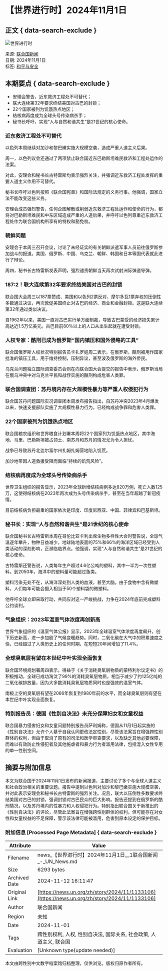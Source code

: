 # 【世界进行时】2024年11月1日

## 正文 { data-search-exclude }


![世界进行时](https://global.unitednations.entermediadb.net/assets/mediadb/services/module/asset/downloads/preset/Libraries/Graphics%20Library/24-00009ag_UNWeekly_YouTube_thumbnail_1280x720px_C.jpg/image1170x530cropped.jpg)

来源: [联合国新闻](https://news.un.org/zh/story/2024/11/1133106)  
日期: 2024年11月1日  
标签: [和平与安全](https://news.un.org/zh/news/topic/peace-and-security)

## 本期要点 { data-search-exclude }
- 安理会警告，近东救济工程处不可替代；
- 联大连续第32年要求终结美国对古巴的封锁；
- 22个国家被列为饥饿热点地区；
- 结核病再度成为全球头号传染病杀手；
- 秘书长呼吁，实现“人与自然和谐共生”是21世纪的核心使命。

### 近东救济工程处不可替代
以色列本周继续对加沙和黎巴嫩实施大规模空袭，造成严重人道主义后果。

周一，以色列议会还通过了两项禁止联合国近东巴勒斯坦难民救济和工程处运作的法案。

对此，安理会和秘书长古特雷斯均表示强烈关注，并强调近东救济工程处发挥的重要人道主义作用不可替代。

秘书长呼吁以色列按照《联合国宪章》和国际法规定的义务行事。他强调，国家立法不能改变这些义务。

安理会成员强烈警告，任何企图解散或削弱近东救济工程处运作和使命的行为，都将对巴勒斯坦难民和中东区域造成严重的人道后果，并呼吁以色列尊重近东救济工程处作为联合国机构所享有的特权和豁免权。

### 朝鲜问题
安理会于本周三召开会议，讨论了未经证实的有关朝鲜派遣军事人员前往俄罗斯参加战斗的报道。美国、俄罗斯、中国、乌克兰、朝鲜、韩国和日本等国代表就此进行了辩论。

周四，秘书长古特雷斯发表声明，强烈谴责朝鲜当天再次试射洲际弹道导弹。 

### 187:2！联大连续第32年要求终结美国对古巴的封锁
联合国大会周三以187票赞成、美国和以色列2票反对、摩尔多瓦1票弃权的压倒性多数通过决议，再次敦促美国终止对古巴的经济、商业和金融封锁。这是联大连续第32年通过类似决议。 

自1962年以来，美国一直对古巴实行单方面制裁，导致古巴蒙受的经济损失累计高达近1.5万亿美元。古巴目前80%以上的人口从出生起就在遭受封锁。

### 人权专家：酷刑已成为俄罗斯“国内镇压和国外侵略的工具”
联合国俄罗斯人权状况特别报告员卡扎罗娃周二表示，在俄罗斯，酷刑被用作国家批准的镇压工具，用于维持控制，压制异议，甚至波及俄罗斯的海外侨民。

乌克兰问题独立国际调查委员会则在向联合国大会提交的报告中表示，俄罗斯当局在俄乌冲突中对乌克兰平民和战俘实施的酷刑构成危害人类罪。

### 联合国调查团：苏丹境内存在大规模性暴力等严重人权侵犯行为
联合国苏丹问题国际实况调查团本周发布报告指出，自苏丹冲突2023年4月爆发以来，快速支援部队实施了大规模性暴力行为，已经构成战争罪和危害人类罪。

### 22个国家被列为饥饿热点地区
联合国粮农组织和世界粮食计划署本周将22个国家列为饥饿热点地区，其中海地、马里、巴勒斯坦被占领土、南苏丹和苏丹的情况尤为令人担忧。 

战争已导致苏丹北达尔富尔州扎姆扎姆营地陷入饥荒。

加沙地带因人道救援受阻而面临“持续的饥荒风险”。

### 结核病再度成为全球头号传染病杀手
世界卫生组织的报告显示，2023年全球新增结核病例多达820万例，死亡人数125万，这使得结核病在2023年再次成为头号传染病杀手，甚至在当年超越了新冠疫情。

目前结核病负担最重的国家依次是印度、印度尼西亚、中国、菲律宾和巴基斯坦。

### 秘书长：实现“人与自然和谐共生”是21世纪的核心使命
联合国秘书长古特雷斯本周在哥伦比亚卡利出席生物多样性大会时警告说，全球气温逐年攀升，物种日益减少，地球陆地表面的75%和66%的海洋区域已经受到人类活动的深刻影响，正濒临临界点。他强调，实现“人与自然和谐共生”是21世纪的核心使命。

古特雷斯还警告说，人类每年生产超过4.6亿公吨的塑料，其中一半为一次性塑料。到2050年，海洋中的塑料量可能超过鱼类。 

塑料污染无处不在，从海洋深处到人类的血液，甚至大脑。由于食物中含有微塑料，人们每年可能会摄入相当于50个塑料袋的微塑料。 

他呼吁全球立即采取行动，共同应对这一严峻挑战，力争在2024年底前完成塑料公约谈判。

### 气象组织：2023年温室气体浓度再创新高  
世界气象组织的《温室气体公报》显示，2023年全球温室气体浓度再度飙升，创下历史新高，进一步加剧了气候变暖趋势。同时，二氧化碳在大气中的积累速度之快，已经超过了人类历史上的任何时期，在短短20年间增加了11.4%。

### 全球臭氧层有望在本世纪中叶实现全面恢复
联合国环境规划署周四表示，得益于《关于消耗臭氧层物质的蒙特利尔议定书》的积极推动，全球已成功淘汰了99%的消耗臭氧层物质，相当于减少了约125亿吨的二氧化碳排放量，因为大多数消耗臭氧层物质同时也是强效的温室气体。

南极上空的臭氧层有望在2066年恢复到1980年前的水平，而全球臭氧层则有望在本世纪中叶实现全面恢复。

### 特别报告员：德国《性别自决法》未充分保障妇女和女童权益
联合国暴力侵害妇女和女童问题特别报告员萨利姆称，德国从11月1日起实施的《性别自决法》允许个人基于自我认同更改法定性别，尽管该法案旨在增强跨性别群体的权利，但由于取消了原有的司法和医学审查要求，以及缺乏其他必要保障，而难以有效防止性侵犯者及其他施虐者和暴力行为者滥用法律，包括混入女性专用的单一性别空间。

## 摘要与附加信息

<!-- tcd_abstract -->
本文为联合国于2024年11月1日发布的新闻报道，主要讨论了多个与全球人道主义和社会政治相关的重要议题。报告中提到以色列对加沙和黎巴嫩实施大规模空袭，并对此表示安理会和秘书长古特雷斯的强烈关注。况且，联大以压倒性多数要求终结美国对古巴的封锁，强调封锁对古巴民众的巨大影响。报告还提到在俄罗斯的酷刑情况，以及苏丹境内的性暴力和人权侵犯行为。特别指出联合国关于新推出的《性别自决法》的评论，尽管此法案旨在增强跨性别群体的权利，但可能存在对女性和女童权益的不足保障，警示该法律可能被滥用，危害到原本设定的保护目标。
<!-- tcd_abstract_end -->

### 附加信息 [Processed Page Metadata] { data-search-exclude }

| Attribute       | Value                                  |
|-----------------|----------------------------------------|
| Filename        | news_【世界进行时】2024年11月1日__1联合国新闻_-_UN_News.md                             |
| Size            | 6293 bytes                           |
| Archived Date   | 2024-11-12 16:11:47                             |
| Original Link   | [https://news.un.org/zh/story/2024/11/1133106](https://news.un.org/zh/story/2024/11/1133106)                       |
| Author          | 联合国新闻                               |
| Region          | 未知                               |
| Date            | 2024-11-01                                 |
| Tags            | 跨性别权利, 人权, 性别自决法, 国际关系, 社会政策, 人道主义, 联合国                                 |
| Evaluation            | [Unknown type(update needed)]                                 |
<!-- tcd_table_end -->

本文由跨性别中文数字档案馆归档整理，仅供浏览。版权归原作者所有。
